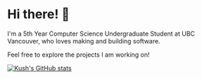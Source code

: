 # Hi there! 👋
I'm a 5th Year Computer Science Undergraduate Student at UBC Vancouver, who loves making and building software.

Feel free to explore the projects I am working on!

[![Kush's GitHub stats](https://github-readme-stats.vercel.app/api?username=kseth-official)](https://github.com/anuraghazra/github-readme-stats)

<!--
**kseth-official/kseth-official** is a ✨ _special_ ✨ repository because its `README.md` (this file) appears on your GitHub profile.

Here are some ideas to get you started:

- 🔭 I’m currently working on ...
- 🌱 I’m currently learning ...
- 👯 I’m looking to collaborate on ...
- 🤔 I’m looking for help with ...
- 💬 Ask me about ...
- 📫 How to reach me: ...
- 😄 Pronouns: ...
- ⚡ Fun fact: ...
-->
